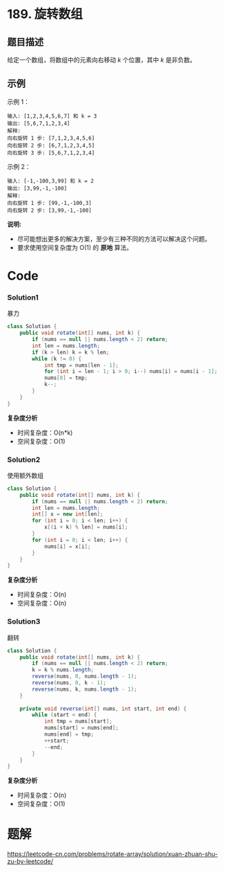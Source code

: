 # 189. 旋转数组

## 题目描述

给定一个数组，将数组中的元素向右移动 *k* 个位置，其中 *k* 是非负数。

## 示例

示例 1：

```
输入: [1,2,3,4,5,6,7] 和 k = 3
输出: [5,6,7,1,2,3,4]
解释:
向右旋转 1 步: [7,1,2,3,4,5,6]
向右旋转 2 步: [6,7,1,2,3,4,5]
向右旋转 3 步: [5,6,7,1,2,3,4]
```




示例 2：

```
输入: [-1,-100,3,99] 和 k = 2
输出: [3,99,-1,-100]
解释: 
向右旋转 1 步: [99,-1,-100,3]
向右旋转 2 步: [3,99,-1,-100]
```

**说明:**

- 尽可能想出更多的解决方案，至少有三种不同的方法可以解决这个问题。
- 要求使用空间复杂度为 O(1) 的 **原地** 算法。



# Code

### Solution1

暴力

```java
class Solution {
    public void rotate(int[] nums, int k) {
        if (nums == null || nums.length < 2) return;
        int len = nums.length;
        if (k > len) k = k % len;
        while (k != 0) {
            int tmp = nums[len - 1];
            for (int i = len - 1; i > 0; i--) nums[i] = nums[i - 1];
            nums[0] = tmp;
            k--;
        }
    }
}
```

**复杂度分析**

+ 时间复杂度：O(n*k)
+ 空间复杂度：O(1)



### Solution2

使用额外数组

```java
class Solution {
    public void rotate(int[] nums, int k) {
        if (nums == null || nums.length < 2) return;
        int len = nums.length;
        int[] x = new int[len];
        for (int i = 0; i < len; i++) {
            x[(i + k) % len] = nums[i];
        }
        for (int i = 0; i < len; i++) {
            nums[i] = x[i];
        }
    }
}
```

**复杂度分析**

+ 时间复杂度：O(n)
+ 空间复杂度：O(n)



### Solution3

翻转

```java
class Solution {
    public void rotate(int[] nums, int k) {
        if (nums == null || nums.length < 2) return;
        k = k % nums.length;
		reverse(nums, 0, nums.length - 1);
        reverse(nums, 0, k - 1);
        reverse(nums, k, nums.length - 1);
    }
	
    private void reverse(int[] nums, int start, int end) {
        while (start < end) {
            int tmp = nums[start];
            nums[start] = nums[end];
            nums[end] = tmp;
            ++start;
            --end;
        }
    }
}
```

**复杂度分析**

+ 时间复杂度：O(n)
+ 空间复杂度：O(1)



# 题解

https://leetcode-cn.com/problems/rotate-array/solution/xuan-zhuan-shu-zu-by-leetcode/